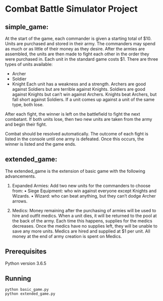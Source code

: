 # Combat Battle Simulator Project

## simple_game:
At the start of the game, each commander is given a starting total of $10. Units are purchased
and stored in their army. The commanders may spend as much or as little of their money as
they desire. After the armies are assembled, the units are then made to fight each other in
the order they were purchased in. Each unit in the standard game costs $1.
There are three types of units available:
- Archer
- Soldier
- Knight
Each unit has a weakness and a strength. Archers are good against Soldiers but are terrible
against Knights. Soldiers are good against Knights but can’t win against Archers. Knights
beat Archers, but fall short against Soldiers. If a unit comes up against a unit of the same
type, both lose.

After each fight, the winner is left on the battlefield to fight the next combatant. If both units
lose, then two new units are taken from the army and begin their fight.

Combat should be resolved automatically. The outcome of each fight is listed in the
console until one army is defeated. Once this occurs, the winner is listed and the game
ends.


## extended_game:

The extended_game is the extension of basic game with the following advancements.

1. Expanded Armies:
Add two new units for the commanders to choose from:
• Siege Equipment: who win against everyone except Knights and Wizards.
• Wizard: who can beat anything, but they can’t dodge Archer arrows.

2. Medics:
Money remaining after the purchasing of armies will be used to hire and outfit medics.
When a unit dies, it will be returned to the pool at the back of the army. Each time
this happens, supplies for the medics decreases. Once the medics have no supplies left,
they will be unable to save any more units.
Medics are hired and supplied at $1 per unit. All money at the end of army creation is
spent on Medics.


## Prerequisites
Python version 3.6.5

## Running
```
python basic_game.py 
python extended_game.py
```

